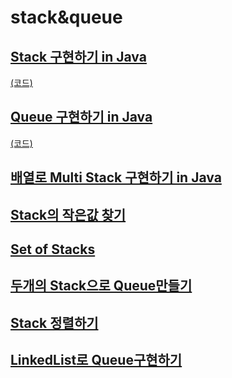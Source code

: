 # stack&queue

## [Stack 구현하기 in Java](https://youtu.be/whVUYv0Leg0)
[(코드)](https://github.com/DJ-archive/Algorithm-DataStructure/blob/main/0minyoung0/data_structure/stack&queue/StackTest.java)
## [Queue 구현하기 in Java](https://youtu.be/W3jNbNGyjMs)
[(코드)](https://github.com/DJ-archive/Algorithm-DataStructure/blob/main/0minyoung0/data_structure/stack&queue/QueueTest.java)
## [배열로 Multi Stack 구현하기 in Java](https://youtu.be/lnVhHd0hheU)
## [Stack의 작은값 찾기](https://youtu.be/atPGriLDP9E)
## [Set of Stacks](https://youtu.be/P_c_W5cZWwU)
## [두개의 Stack으로 Queue만들기](https://youtu.be/t45d7CgDaDM)
## [Stack 정렬하기](https://youtu.be/6-tsS9aBfzY)
## [LinkedList로 Queue구현하기](https://youtu.be/PkTKe_wUfUI)
